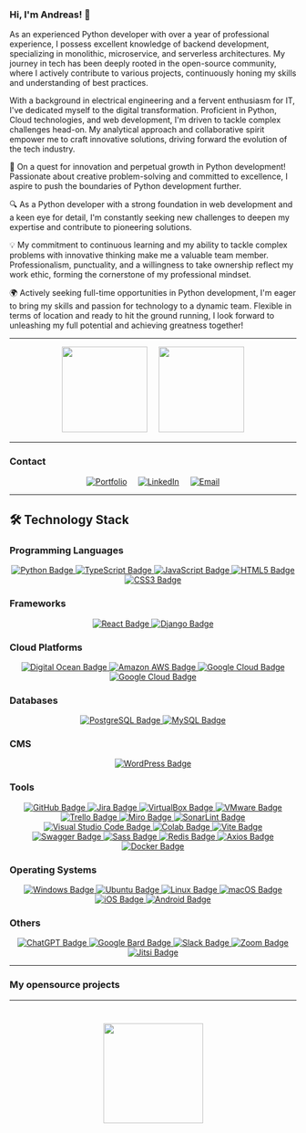 ### Hi, I'm Andreas! 👋

As an experienced Python developer with over a year of professional experience, I possess excellent knowledge of backend development, specializing in monolithic, microservice, and serverless architectures. My journey in tech has been deeply rooted in the open-source community, where I actively contribute to various projects, continuously honing my skills and understanding of best practices.

With a background in electrical engineering and a fervent enthusiasm for IT, I've dedicated myself to the digital transformation. Proficient in Python, Cloud technologies, and web development, I'm driven to tackle complex challenges head-on. My analytical approach and collaborative spirit empower me to craft innovative solutions, driving forward the evolution of the tech industry.

🚀 On a quest for innovation and perpetual growth in Python development! Passionate about creative problem-solving and committed to excellence, I aspire to push the boundaries of Python development further.

🔍 As a Python developer with a strong foundation in web development and a keen eye for detail, I'm constantly seeking new challenges to deepen my expertise and contribute to pioneering solutions.

💡 My commitment to continuous learning and my ability to tackle complex problems with innovative thinking make me a valuable team member. Professionalism, punctuality, and a willingness to take ownership reflect my work ethic, forming the cornerstone of my professional mindset.

🌍 Actively seeking full-time opportunities in Python development, I'm eager to bring my skills and passion for technology to a dynamic team. Flexible in terms of location and ready to hit the ground running, I look forward to unleashing my full potential and achieving greatness together!

<hr>

<p align='center'>
  <a href="https://github-readme-stats.vercel.app/api?username=Indigopearl3&show_icons=true&count_private=true"><img height=150 src="https://github-readme-stats.vercel.app/api?username=Indigopearl&show_icons=true&count_private=true"/></a>
  &nbsp;&nbsp;&nbsp; <a href="https://github.com/Indigopearl/github-readme-stats"><img height=150 src="https://github-readme-stats.vercel.app/api/top-langs/?username=Indigopearl&layout=compact"/></a>
</p>

<hr>

### Contact

<p align='center'>
  <a href="https://andreas-meisl.my.canva.site/portfolio" target="_blank" rel="noopener noreferrer"><img src="https://img.shields.io/badge/Portfolio-%23425564?style=for-the-badge&logo=codementor" alt="Portfolio"></a>
&nbsp;&nbsp;&nbsp; <a href="https://www.linkedin.com/in/andreas-meisl/" target="_blank" rel="noopener noreferrer"><img src="https://img.shields.io/badge/LinkedIn-blue?style=for-the-badge&logo=linkedin" alt="LinkedIn"></a>
&nbsp;&nbsp;&nbsp; <a href="mailto:andreas.meisl@gmx.de" target="_blank" rel="noopener noreferrer"><img src="https://img.shields.io/badge/Email-%23425564?style=for-the-badge&logo=maildotru" alt="Email"></a>

</p>

<hr>

## 🛠 Technology Stack

### Programming Languages
<div align="center">
  <!-- Python -->
  <a href="https://www.python.org/">
    <img src="https://img.shields.io/badge/Python-FFD43B?style=for-the-badge&logo=python&logoColor=blue" alt="Python Badge">
  </a>
  
  <!-- TypeScript -->
  <a href="https://www.typescriptlang.org/">
    <img src="https://img.shields.io/badge/TypeScript-007ACC?style=for-the-badge&logo=typescript&logoColor=white" alt="TypeScript Badge">
  </a>
  
  <!-- JavaScript -->
  <a href="https://developer.mozilla.org/en-US/docs/Web/JavaScript">
    <img src="https://img.shields.io/badge/JavaScript-323330?style=for-the-badge&logo=javascript&logoColor=F7DF1E" alt="JavaScript Badge">
  </a>
  
  <!-- HTML5 -->
  <a href="https://developer.mozilla.org/en-US/docs/Web/Guide/HTML/HTML5">
    <img src="https://img.shields.io/badge/HTML5-E34F26?style=for-the-badge&logo=html5&logoColor=white" alt="HTML5 Badge">
  </a>
  
  <!-- CSS3 -->
  <a href="https://developer.mozilla.org/en-US/docs/Web/CSS">
    <img src="https://img.shields.io/badge/CSS3-1572B6?style=for-the-badge&logo=css3&logoColor=white" alt="CSS3 Badge">
  </a>
</div>

### Frameworks
<div align="center">
  <!-- React -->
  <a href="https://reactjs.org/">
    <img src="https://img.shields.io/badge/React-20232A?style=for-the-badge&logo=react&logoColor=61DAFB" alt="React Badge">
  </a>
  
  <!-- Django -->
  <a href="https://www.djangoproject.com/">
    <img src="https://img.shields.io/badge/Django-092E20?style=for-the-badge&logo=django&logoColor=green" alt="Django Badge">
  </a>
</div>

### Cloud Platforms
<div align="center">
   
  <!-- Digital Ocean -->
  <a href="https://www.digitalocean.com/">
    <img src="https://img.shields.io/badge/Digital_Ocean-0080FF?style=for-the-badge&logo=digitalocean&logoColor=white" alt="Digital Ocean Badge">
  </a>

  <!-- Amazon AWS -->
  <a href="https://aws.amazon.com/">
    <img src="https://img.shields.io/badge/Amazon_AWS-232F3E?style=for-the-badge&logo=amazon-aws&logoColor=white" alt="Amazon AWS Badge">
  </a>

  <!-- Google Cloud -->
  <a href="https://cloud.google.com/">
    <img src="https://img.shields.io/badge/Google_Cloud-4285F4?style=for-the-badge&logo=google-cloud&logoColor=white" alt="Google Cloud Badge">
  </a>

  <!-- IONOS -->
  <a href="https://www.ionos.com/">
    <img src="https://img.shields.io/badge/IONOS-%23003D8F?style=for-the-badge&logo=ionos&logoColor=white" alt="Google Cloud Badge">
  </a>

</div>

### Databases
<div align="center">
  <!-- PostgreSQL -->
  <a href="https://www.postgresql.org/">
    <img src="https://img.shields.io/badge/PostgreSQL-316192?style=for-the-badge&logo=postgresql&logoColor=white" alt="PostgreSQL Badge">
  </a>
  
  <!-- MySQL -->
  <a href="https://www.mysql.com/">
    <img src="https://img.shields.io/badge/MySQL-4479A1?style=for-the-badge&logo=mysql&logoColor=white" alt="MySQL Badge">
  </a>
  
</div>

### CMS
<div align="center">
  <!-- WordPress -->
  <a href="https://wordpress.org/">
    <img src="https://img.shields.io/badge/WordPress-21759B?style=for-the-badge&logo=wordpress&logoColor=white" alt="WordPress Badge">
  </a>
</div>

### Tools
<div align="center">
  <!-- GitHub -->
  <a href="https://github.com/">
    <img src="https://img.shields.io/badge/GitHub-100000?style=for-the-badge&logo=github&logoColor=white" alt="GitHub Badge">
  </a>
  
  <!-- Jira -->
  <a href="https://www.atlassian.com/software/jira">
    <img src="https://img.shields.io/badge/Jira-0052CC?style=for-the-badge&logo=jira&logoColor=white" alt="Jira Badge">
  </a>
  
  <!-- VirtualBox -->
  <a href="https://www.virtualbox.org/">
    <img src="https://img.shields.io/badge/VirtualBox-183A61?style=for-the-badge&logo=virtualbox&logoColor=white" alt="VirtualBox Badge">
  </a>
  
  <!-- VMware -->
  <a href="https://www.vmware.com/">
    <img src="https://img.shields.io/badge/VMware-607078?style=for-the-badge&logo=vmware&logoColor=white" alt="VMware Badge">
  </a>
  
  <!-- Trello -->
  <a href="https://trello.com/">
    <img src="https://img.shields.io/badge/Trello-0052CC?style=for-the-badge&logo=trello&logoColor=white" alt="Trello Badge">
  </a>
  
  <!-- Miro -->
  <a href="https://miro.com/">
    <img src="https://img.shields.io/badge/Miro-050038?style=for-the-badge&logo=miro&logoColor=white" alt="Miro Badge">
  </a>
  
  <!-- SonarLint -->
  <a href="https://www.sonarlint.org/">
    <img src="https://img.shields.io/badge/SonarLint-26638a?style=for-the-badge&logo=sonarlint&logoColor=white" alt="SonarLint Badge">
  </a>
  
  <!-- Visual Studio Code -->
  <a href="https://code.visualstudio.com/">
    <img src="https://img.shields.io/badge/Visual_Studio_Code-007ACC?style=for-the-badge&logo=visual-studio-code&logoColor=white" alt="Visual Studio Code Badge">
  </a>
  
  <!-- Colab -->
  <a href="https://colab.research.google.com/">
    <img src="https://img.shields.io/badge/Colab-F9AB00?style=for-the-badge&logo=google-colab&logoColor=525252" alt="Colab Badge">
  </a>
  
  <!-- Vite -->
  <a href="https://vitejs.dev/">
    <img src="https://img.shields.io/badge/Vite-B73BFE?style=for-the-badge&logo=vite&logoColor=FFD62E" alt="Vite Badge">
  </a>
  
  <!-- Swagger -->
  <a href="https://swagger.io/">
    <img src="https://img.shields.io/badge/Swagger-85EA2D?style=for-the-badge&logo=swagger&logoColor=white" alt="Swagger Badge">
  </a>
  
  <!-- Sass -->
  <a href="https://sass-lang.com/">
    <img src="https://img.shields.io/badge/Sass-CC6699?style=for-the-badge&logo=sass&logoColor=white" alt="Sass Badge">
  </a>
  
  <!-- Redis -->
  <a href="https://redis.io/">
    <img src="https://img.shields.io/badge/Redis-DC382D?style=for-the-badge&logo=redis&logoColor=white" alt="Redis Badge">
  </a>
  
  <!-- Axios -->
  <a href="https://axios-http.com/">
    <img src="https://img.shields.io/badge/axios-007ACC?style=for-the-badge&logo=axios&logoColor=white" alt="Axios Badge">
  </a>
  
  <!-- Docker -->
  <a href="https://www.docker.com/">
    <img src="https://img.shields.io/badge/Docker-2496ED?style=for-the-badge&logo=docker&logoColor=white" alt="Docker Badge">
  </a>
</div>

### Operating Systems

<div align="center">
  <!-- Windows -->
  <a href="https://www.microsoft.com/windows">
    <img src="https://img.shields.io/badge/Windows-0078D6?style=for-the-badge&logo=windows&logoColor=white" alt="Windows Badge">
  </a>
  <!-- Ubuntu -->
  <a href="https://img.shields.io/badge/Ubuntu-E95420?style=for-the-badge&logo=ubuntu&logoColor=white">
  <img src="https://img.shields.io/badge/Ubuntu-E95420?style=for-the-badge&logo=ubuntu&logoColor=white" alt="Ubuntu Badge">
  </a>
  <!-- Linux -->
  <a href="https://www.linux.org/">
    <img src="https://img.shields.io/badge/Linux-FCC624?style=for-the-badge&logo=linux&logoColor=black" alt="Linux Badge">
  </a>
  <!-- macOS -->
  <a href="https://www.apple.com/macos">
    <img src="https://img.shields.io/badge/macOS-000000?style=for-the-badge&logo=apple&logoColor=white" alt="macOS Badge">
  </a>
  <!-- iOS -->
  <a href="https://www.apple.com/ios">
    <img src="https://img.shields.io/badge/iOS-000000?style=for-the-badge&logo=ios&logoColor=white" alt="iOS Badge">
  </a>
  <!-- Android -->
  <a href="https://www.android.com/">
    <img src="https://img.shields.io/badge/Android-3DDC84?style=for-the-badge&logo=android&logoColor=white" alt="Android Badge">
  </a>
</div>

### Others
<div align="center">
  <!-- ChatGPT -->
  <a href="https://openai.com/chatgpt">
    <img src="https://img.shields.io/badge/ChatGPT-74aa9c?style=for-the-badge&logo=openai&logoColor=white" alt="ChatGPT Badge">
  </a>
  
  <!-- Google Bard -->
  <a href="https://about.google/products/">
    <img src="https://img.shields.io/badge/Google%20Bard-886FBF?style=for-the-badge&logo=googlebard&logoColor=fff" alt="Google Bard Badge">
  </a>
  
  <!-- Slack -->
  <a href="https://slack.com/">
    <img src="https://img.shields.io/badge/Slack-4A154B?style=for-the-badge&logo=slack&logoColor=white" alt="Slack Badge">
  </a>
  
  <!-- Zoom -->
  <a href="https://zoom.us/">
    <img src="https://img.shields.io/badge/Zoom-2D8CFF?style=for-the-badge&logo=zoom&logoColor=white" alt="Zoom Badge">
  </a>
  
  <!-- Jitsi -->
  <a href="https://jitsi.org/">
    <img src="https://img.shields.io/badge/Jitsi-%2397979A?style=for-the-badge&logo=jitsi&logoColor=white" alt="Jitsi Badge">
  </a>
</div>

<hr>

### My opensource projects

<hr>

<div align="center" style="margin: 40px 0">
   <a href="https://github.com/Indigopearl/github-profile-views-counter">
       <img width="175px" src="https://komarev.com/ghpvc/?username=Indigopearl&color=DE002D">
   </a>
</div>
